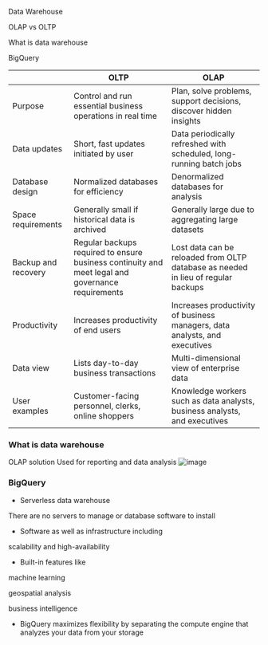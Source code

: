 Data Warehouse

OLAP vs OLTP

What is data warehouse

BigQuery

  
| | OLTP| OLAP| 
|---|---|---|
| Purpose| Control and run essential business operations in real time| Plan, solve problems, support decisions, discover hidden insights| 
| Data updates| Short, fast updates initiated by user | Data periodically refreshed with scheduled, long-running batch jobs| 
| Database design| Normalized databases for efficiency| Denormalized databases for analysis| 
| Space requirements| Generally small if historical data is archived| Generally large due to aggregating large datasets| 
| Backup and recovery |  Regular backups required to ensure business continuity and meet legal and governance requirements | Lost data can be reloaded from OLTP database as needed in lieu of regular backups| 
| Productivity | Increases productivity of end users | Increases productivity of business managers, data analysts, and executives| 
| Data view | Lists day-to-day business transactions | Multi-dimensional view of enterprise data| 
| User examples | Customer-facing personnel, clerks, online shoppers | Knowledge workers such as data analysts, business analysts, and executives| 

### What is data warehouse

OLAP solution
Used for reporting and data analysis
![image](https://github.com/user-attachments/assets/ee9fc3a7-8e04-419e-b4f2-82c8f71632a0)

### BigQuery

* Serverless data warehouse

There are no servers to manage or database software to install

* Software as well as infrastructure including
  
scalability and high-availability

* Built-in features like 

machine learning

geospatial analysis

business intelligence

* BigQuery maximizes flexibility by separating the compute engine that analyzes your data from your storage
